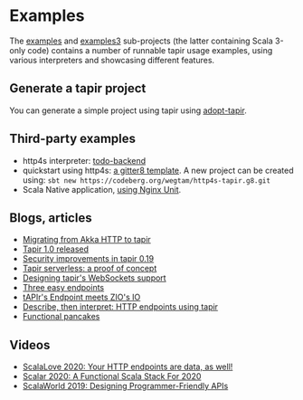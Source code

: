 # Examples

The [examples](https://github.com/softwaremill/tapir/tree/master/examples/src/main/scala/sttp/tapir/examples) and [examples3](https://github.com/softwaremill/tapir/tree/master/examples3/src/main/scala/sttp/tapir/examples3) sub-projects (the latter containing Scala 3-only code) contains a number of runnable tapir usage examples, using various interpreters and showcasing different features.

## Generate a tapir project

You can generate a simple project using tapir using [adopt-tapir](https://adopt-tapir.softwaremill.com).

## Third-party examples

* http4s interpreter: [todo-backend](https://github.com/lolgab/snunit-tapir-example)
* quickstart using http4s: [a gitter8 template](https://codeberg.org/wegtam/http4s-tapir.g8). A new project can be created using: `sbt new https://codeberg.org/wegtam/http4s-tapir.g8.git`
* Scala Native application, [using Nginx Unit](https://github.com/lolgab/snunit-tapir-example).

## Blogs, articles

* [Migrating from Akka HTTP to tapir](https://softwaremill.com/migrating-from-akka-http-to-tapir/)
* [Tapir 1.0 released](https://softwaremill.com/tapir-1-0-released/)
* [Security improvements in tapir 0.19](https://softwaremill.com/security-improvements-in-tapir-0-19/)
* [Tapir serverless: a proof of concept](https://blog.softwaremill.com/tapir-serverless-a-proof-of-concept-6b8c9de4d396)
* [Designing tapir's WebSockets support](https://blog.softwaremill.com/designing-tapirs-websockets-support-ff1573166368)
* [Three easy endpoints](https://blog.softwaremill.com/three-easy-endpoints-a6cbd52b0a6e)
* [tAPIr's Endpoint meets ZIO's IO](https://blog.softwaremill.com/tapirs-endpoint-meets-zio-s-io-3278099c5e10)
* [Describe, then interpret: HTTP endpoints using tapir](https://blog.softwaremill.com/describe-then-interpret-http-endpoints-using-tapir-ac139ba565b0)
* [Functional pancakes](https://blog.softwaremill.com/functional-pancakes-cf70023f0dcb)

## Videos

* [ScalaLove 2020: Your HTTP endpoints are data, as well!](https://www.youtube.com/watch?v=yuQNgZgSFIc&t=944s)
* [Scalar 2020: A Functional Scala Stack For 2020](https://www.youtube.com/watch?v=DGlkap5kzGU)
* [ScalaWorld 2019: Designing Programmer-Friendly APIs](https://www.youtube.com/watch?v=I3loMuHnYqw)
